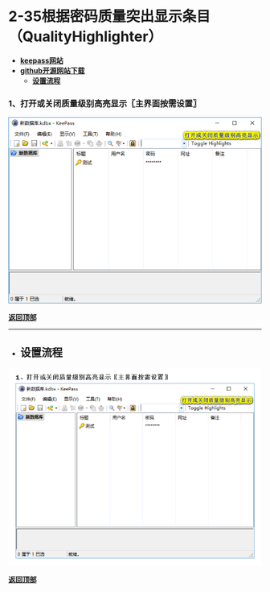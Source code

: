 # <a name="锚点0"></a>2-35根据密码质量突出显示条目（QualityHighlighter）
- [**keepass网站**](https://keepass.info/plugins.html#qhl)
- [**github开源网站下载**](https://github.com/sdrichter/QualityHighlighter/releases)
	- <a href="#锚点1">**设置流程**</a>
### 1、打开或关闭质量级别高亮显示〖主界面按需设置〗
<p><img src="/图片/2-35根据密码质量突出显示条目（QualityHighlighter）/1、打开或关闭质量级别高亮显示〖主界面按需设置〗.png" alt="/图片/2-35根据密码质量突出显示条目（QualityHighlighter）/1、打开或关闭质量级别高亮显示〖主界面按需设置〗.png"/></p>

<a name="锚点1"></a><a href="#锚点0">**返回顶部**</a>
______________________________________________________________________________
- ## 设置流程
<p><img src="/图片/2-35根据密码质量突出显示条目（QualityHighlighter）/设置流程.png" alt="/图片/2-35根据密码质量突出显示条目（QualityHighlighter）/设置流程.png"/></p>

<a href="#锚点0">**返回顶部**</a>